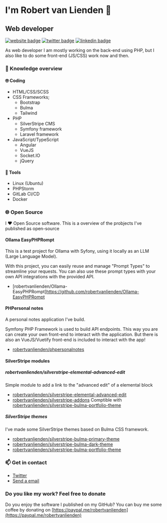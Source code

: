 # I'm Robert van Lienden 👋
## Web developer
[![website badge](https://img.shields.io/badge/Website-https%3A%2F%2Fwww.robertvanlienden.dev%2F-informational)](https://www.robertvanlienden.dev)
[![twitter badge](https://img.shields.io/badge/twitter-@robertvlienden-%231FA1F1?style=flat&logo=twitter&logoColor=white)](https://twitter.com/robertvlienden)
[![linkedin badge](https://img.shields.io/badge/linkedin-robert%20van%20lienden-%231FA1F1?style=flat&logo=linkedin&logoColor=white)](https://www.linkedin.com/in/robertvanlienden/)

As web developer I am mostly working on the back-end using PHP, but I also like to do some front-end (JS/CSS) work now and then.

### 📖 Knowledge overview

#### 🤓 Coding 
* HTML/CSS/SCSS
* CSS Frameworks;
  * Bootstrap
  * Bulma
  * Tailwind
* PHP
  * SilverStripe CMS
  * Symfony framework
  * Laravel framework
* JavaScript/TypeScript
  * Angular
  * VueJS
  * Socket.IO
  * jQuery

#### 🧰 Tools 
* Linux (Ubuntu)
* PHPStorm
* GitLab CI/CD
* Docker

### 🌐 Open Source

I ♥ Open Source software. This is a overview of the probjects I've published as open-source

#### Ollama EasyPHPRompt
This is a test project for Ollama with Syfony, using it locally as an LLM (Large Language Model). 

With this project, you can easily reuse and manage "Prompt Types" to streamline your requests. You can also use these prompt types with your own API integrations with the provided API.

* [robertvanlienden/Ollama-EasyPHPRompt]https://github.com/robertvanlienden/Ollama-EasyPHPRompt

#### PHPersonal notes
A personal notes application I've build.

Symfony PHP Framework is used to build API endpoints. This way you are can create your own front-end to interact with the application.
But there is also an VueJS/Vuetify front-end is included to interact with the app!

* [robertvanlienden/phpersonalnotes](https://github.com/robertvanlienden/phpersonalnotes)

#### SilverStripe modules

##### robertvanlienden/silverstripe-elemental-advanced-edit
Simple module to add a link to the "advanced edit" of a elemental block

* [robertvanlienden/silverstripe-elemental-advanced-edit](https://github.com/robertvanlienden/silverstripe-elemental-advanced-edit)
* [robertvanlienden/silverstripe-addons](https://github.com/robertvanlienden/silverstripe-addons) Comptible with [robertvanlienden/silverstripe-bulma-portfolio-theme](https://github.com/robertvanlienden/silverstripe-bulma-portfolio-theme)


##### SilverStripe themes
I've made some SilverStripe themes based on Bulma CSS framework.

* [robertvanlienden/silverstripe-bulma-primary-theme](https://github.com/robertvanlienden/silverstripe-bulma-primary-theme)
* [robertvanlienden/silverstripe-bulma-dark-theme](https://github.com/robertvanlienden/silverstripe-bulma-dark-theme)
* [robertvanlienden/silverstripe-bulma-portfolio-theme](https://github.com/robertvanlienden/silverstripe-bulma-portfolio-theme)

### 📫 Get in contact

* [Twitter](https://www.twitter.com/robertvlienden/)
* [Send a email](https://robertvanlienden.nl/en_US/contact/)

### Do you like my work? Feel free to donate

Do you enjoy the software I published on my GitHub? You can buy me some coffee by donating on [https://paypal.me/robertvanlienden](https://paypal.me/robertvanlienden)

<!--
**robertvanlienden/robertvanlienden** is a ✨ _special_ ✨ repository because its `README.md` (this file) appears on your GitHub profile.

Here are some ideas to get you started:

- 🔭 I’m currently working on ...
- 🌱 I’m currently learning ...
- 👯 I’m looking to collaborate on ...
- 🤔 I’m looking for help with ...
- 💬 Ask me about ...
- 📫 How to reach me: ...
- 😄 Pronouns: ...
- ⚡ Fun fact: ...
-->

